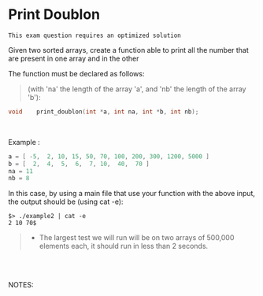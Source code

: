 # Print Doublon

```
This exam question requires an optimized solution
```  
Given two sorted arrays, create a function able to print all the number that are present
in one array and in the other

The function must be declared as follows:  
>(with 'na' the length of the array 'a',
and 'nb' the length of the array 'b'):

``` c
void	print_doublon(int *a, int na, int *b, int nb);
```

<br>

Example :
``` c
a = [ -5,  2, 10, 15, 50, 70, 100, 200, 300, 1200, 5000 ]
b = [  2,  4,  5,  6,  7, 10,  40,  70 ]
na = 11
nb = 8
```  

In this case, by using a main file that use your function with the above input,
the output should be (using cat -e):

```
$> ./example2 | cat -e
2 10 70$
```

 >- The largest test we will run will be on two arrays of 500,000 elements each,
it should run in less than 2 seconds.  

<br>

<br>

NOTES:  